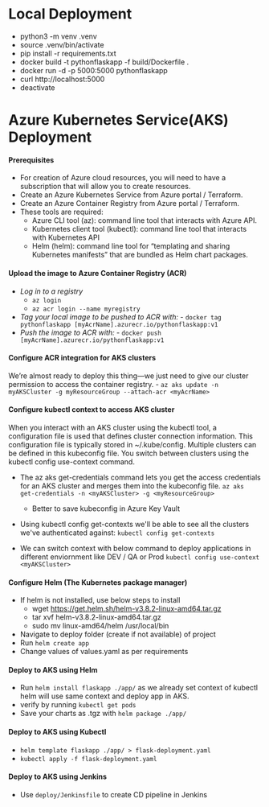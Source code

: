 # Local Deployment
- python3 -m venv .venv
- source .venv/bin/activate 
- pip install -r requirements.txt
- docker build -t pythonflaskapp -f build/Dockerfile .
- docker run -d -p 5000:5000 pythonflaskapp
- curl http://localhost:5000
- deactivate
  
# Azure Kubernetes Service(AKS) Deployment
  #### Prerequisites
  - For creation of Azure cloud resources, you will need to have a subscription that will allow you to create resources.
  - Create an Azure Kubernetes Service from Azure portal / Terraform.
  - Create an Azure Container Registry from Azure portal / Terraform.
  - These tools are required:
    - Azure CLI tool (az): command line tool that interacts with Azure API.
    - Kubernetes client tool (kubectl): command line tool that interacts with Kubernetes API
    - Helm (helm): command line tool for “templating and sharing Kubernetes manifests”  that are bundled as Helm chart packages.
  
  #### Upload the image to Azure Container Registry (ACR)
  - *Log in to a registry*
    - `az login`
    - `az acr login --name myregistry`
  - *Tag your local image to be pushed to ACR with:*
        - `docker tag pythonflaskapp [myAcrName].azurecr.io/pythonflaskapp:v1`
  - *Push the image to ACR with:*
        - `docker push [myAcrName].azurecr.io/pythonflaskapp:v1`

  #### Configure ACR integration for AKS clusters
  We’re almost ready to deploy this thing—we just need to give our cluster permission to access the container registry.
      -  `az aks update -n myAKSCluster -g myResourceGroup --attach-acr <myAcrName>`
      
  #### Configure kubectl context to access AKS cluster
  When you interact with an AKS cluster using the kubectl tool, a configuration file is used that defines cluster connection information. This configuration file is typically stored in ~/.kube/config. Multiple clusters can be defined in this kubeconfig file. You switch between clusters using the kubectl config use-context command.
  - The az aks get-credentials command lets you get the access credentials for an AKS cluster and merges them into the kubeconfig file. 
      `az aks get-credentials -n <myAKSCluster> -g <myResourceGroup>`
      * Better to save kubeconfig in Azure Key Vault
      
  - Using kubectl config get-contexts we'll be able to see all the clusters we've authenticated against:
      `kubectl config get-contexts`
      
  - We can switch context with below command to deploy applications in different enviornment like DEV / QA or Prod
      `kubectl config use-context <myAKSCluster>`

  
  #### Configure Helm (The Kubernetes package manager)
  - If helm is not installed, use below steps to install
      - wget https://get.helm.sh/helm-v3.8.2-linux-amd64.tar.gz
      - tar xvf helm-v3.8.2-linux-amd64.tar.gz
      - sudo mv linux-amd64/helm /usr/local/bin
  - Navigate to deploy folder (create if not available) of project
  - Run `helm create app`
  - Change values of values.yaml as per requirements
    
  #### Deploy to AKS using Helm
  - Run `helm install flaskapp ./app/` as we already set context of kubectl helm will use same context and deploy app in AKS.
  - verify by running `kubectl get pods`
  - Save your charts as .tgz with `helm package ./app/`
    
  #### Deploy to AKS using Kubectl
  - `helm template flaskapp ./app/ > flask-deployment.yaml` 
  - `kubectl apply -f flask-deployment.yaml`
  
  #### Deploy to AKS using Jenkins
  - Use `deploy/Jenkinsfile` to create CD pipeline in Jenkins
  
  
      
      
